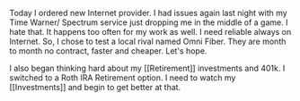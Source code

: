 Today I ordered new Internet provider. I had issues again last night with my Time Warner/ Spectrum service just dropping me in the middle of a game. I hate that. It happens too often for my work as well. I need reliable always on Internet. So, I chose to test a local rival named Omni Fiber. They are month to month no contract, faster and cheaper. Let's hope.

I also began thinking hard about my [[Retirement]] investments and 401k. I switched to a Roth IRA Retirement option. I need to watch my [[Investments]] and begin to get better at that.